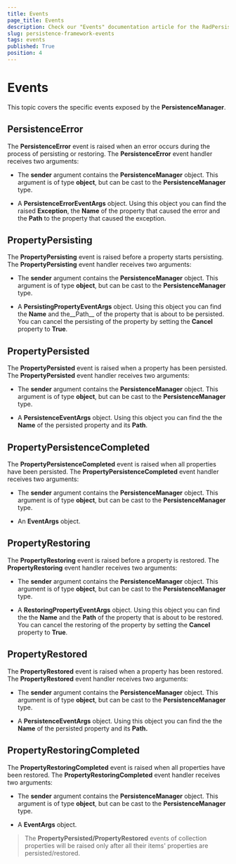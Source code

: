 ```yaml
---
title: Events
page_title: Events
description: Check our "Events" documentation article for the RadPersistenceFramework WPF control.
slug: persistence-framework-events
tags: events
published: True
position: 4
---
```


# Events

This topic covers the specific events exposed by the __PersistenceManager__.	  

## PersistenceError

The __PersistenceError__ event is raised when an error occurs during the process of persisting or restoring. The __PersistenceError__ event handler receives two arguments:		

* The __sender__ argument contains the __PersistenceManager__ object. This argument is of type __object__, but can be cast to the __PersistenceManager__ type.			

* A __PersistenceErrorEventArgs__ object. Using this object you can find the raised __Exception__, the __Name__ of the property that caused the error and the __Path__ to the property that caused the exception.			

## PropertyPersisting

The __PropertyPersisting__ event is raised before a property starts persisting. The __PropertyPersisting__ event handler receives two arguments:		

* The __sender__ argument contains the __PersistenceManager__ object. This argument is of type __object__, but can be cast to the __PersistenceManager__ type.			  

* A __PersistingPropertyEventArgs__ object. Using this object you can find the __Name__ and the__Path__ of the property that is about to be persisted. You can cancel the persisting of the property by setting the __Cancel__ property to __True__.			  

## PropertyPersisted

The __PropertyPersisted__ event is raised when a property has been persisted. The __PropertyPersisted__ event handler receives two arguments:		

* The __sender__ argument contains the __PersistenceManager__ object. This argument is of type __object__, but can be cast to the __PersistenceManager__ type.			  

* A __PersistenceEventArgs__ object. Using this object you can find the the __Name__ of the persisted property and its __Path__.			  

## PropertyPersistenceCompleted

The __PropertyPersistenceCompleted__ event is raised when all properties have been persisted. The __PropertyPersistenceCompleted__ event handler receives two arguments:		

* The __sender__ argument contains the __PersistenceManager__ object. This argument is of type __object__, but can be cast to the __PersistenceManager__ type.			

* An __EventArgs__ object.			

## PropertyRestoring

The __PropertyRestoring__ event is raised before a property is restored. The __PropertyRestoring__ event handler receives two arguments:		

* The __sender__ argument contains the __PersistenceManager__ object. This argument is of type __object__, but can be cast to the __PersistenceManager__ type.			  

* A __RestoringPropertyEventArgs__ object. Using this object you can find the the __Name__ and the __Path__ of the property that is about to be restored. You can cancel the restoring of the property by setting the __Cancel__ property to __True__.			  

## PropertyRestored

The __PropertyRestored__ event is raised when a property has been restored. The __PropertyRestored__ event handler receives two arguments:		

* The __sender__ argument contains the __PersistenceManager__ object. This argument is of type __object__, but can be cast to the __PersistenceManager__ type.			  

* A __PersistenceEventArgs__ object. Using this object you can find the the __Name__ of the persisted property and its __Path.__

## PropertyRestoringCompleted

The __PropertyRestoringCompleted__ event is raised when all properties have been restored. The __PropertyRestoringCompleted__ event handler receives two arguments:		

* The __sender__ argument contains the __PersistenceManager__ object. This argument is of type __object__, but can be cast to the __PersistenceManager__ type.			  

* A __EventArgs__ object.			  

>The __PropertyPersisted/PropertyRestored__ events of collection properties will be raised only after all their items' properties are persisted/restored.